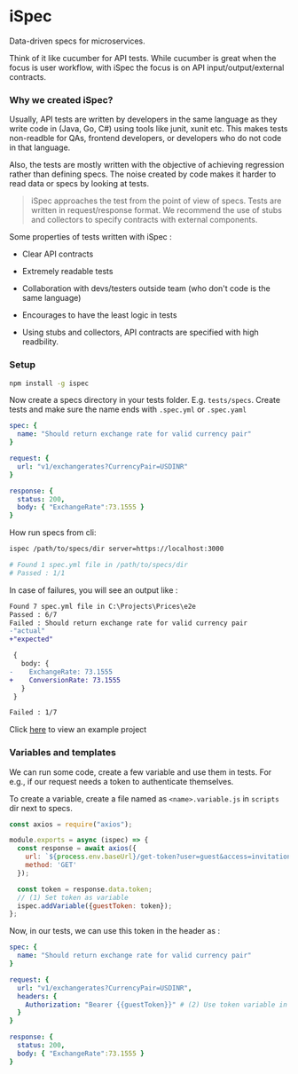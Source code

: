 # iSpec

Data-driven specs for microservices.

Think of it like cucumber for API tests. While cucumber is great when the focus is user workflow, with iSpec the focus is on API input/output/external contracts.



### Why we created iSpec?

Usually, API tests are written by developers in the same language as they write code in (Java, Go, C#) using tools like junit, xunit etc. This makes tests non-readble for QAs, frontend developers, or developers who do not code in that language.

Also, the tests are mostly written with the objective of achieving regression rather than defining specs. The noise created by code makes it harder to read data or specs by looking at tests.

> iSpec approaches the test from the point of view of specs. Tests are written in request/response format. 
> We recommend the use of stubs and collectors to specify contracts with external components.

Some properties of tests written with iSpec : 

- Clear API contracts
- Extremely readable tests 
- Collaboration with devs/testers outside team (who don't code is the same language)
- Encourages to have the least logic in tests

- Using stubs and collectors, API contracts are specified with high readbility.



### Setup

```bash
npm install -g ispec
```



Now create a specs directory in your tests folder. E.g. `tests/specs`. Create tests and make sure the name ends with `.spec.yml` or `.spec.yaml`

```yaml
spec: {
  name: "Should return exchange rate for valid currency pair"
}

request: {
  url: "v1/exchangerates?CurrencyPair=USDINR"
}

response: {
  status: 200,
  body: { "ExchangeRate":73.1555 }
}
```

How run specs from cli:

```bash
ispec /path/to/specs/dir server=https://localhost:3000

# Found 1 spec.yml file in /path/to/specs/dir
# Passed : 1/1
```

In case of failures, you will see an output like : 

```diff
Found 7 spec.yml file in C:\Projects\Prices\e2e
Passed : 6/7
Failed : Should return exchange rate for valid currency pair
-"actual"
+"expected"

 {
   body: {
-    ExchangeRate: 73.1555
+    ConversionRate: 73.1555
   }
 }

Failed : 1/7
```

Click [here](./example/e2e) to view an example project



### Variables and templates

We can run some code, create a few variable and use them in tests. For e.g., if our request needs a token to authenticate themselves.

To create a variable, create a file named as `<name>.variable.js` in `scripts` dir next to specs.

```javascript
const axios = require("axios");

module.exports = async (ispec) => {
  const response = await axios({
    url: `${process.env.baseUrl}/get-token?user=guest&access=invitation`,
    method: 'GET'
  });

  const token = response.data.token;
  // (1) Set token as variable
  ispec.addVariable({guestToken: token});
};
```

Now, in our tests, we can use this token in the header as : 

```yaml
spec: {
  name: "Should return exchange rate for valid currency pair"
}

request: {
  url: "v1/exchangerates?CurrencyPair=USDINR",
  headers: {
    Authorization: "Bearer {{guestToken}}" # (2) Use token variable in requests
  }
}

response: {
  status: 200,
  body: { "ExchangeRate":73.1555 }
}
```

